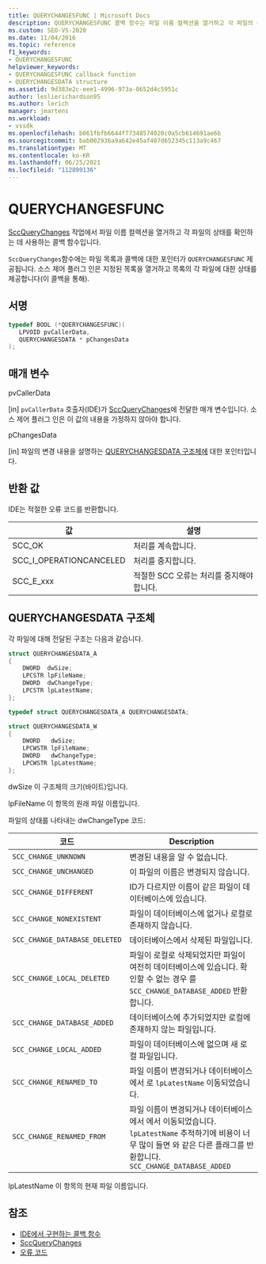 ```yaml
---
title: QUERYCHANGESFUNC | Microsoft Docs
description: QUERYCHANGESFUNC 콜백 함수는 파일 이름 컬렉션을 열거하고 각 파일의 상태를 확인하는 데 사용됩니다.
ms.custom: SEO-VS-2020
ms.date: 11/04/2016
ms.topic: reference
f1_keywords:
- QUERYCHANGESFUNC
helpviewer_keywords:
- QUERYCHANGESFUNC callback function
- QUERYCHANGESDATA structure
ms.assetid: 9d383e2c-eee1-4996-973a-0652d4c5951c
author: leslierichardson95
ms.author: lerich
manager: jmartens
ms.workload:
- vssdk
ms.openlocfilehash: b061fbfb6644f77348574020c0a5cb614691ae6b
ms.sourcegitcommit: bab002936a9a642e45af407d652345c113a9c467
ms.translationtype: MT
ms.contentlocale: ko-KR
ms.lasthandoff: 06/25/2021
ms.locfileid: "112899136"
---
```

# <a name="querychangesfunc"></a>QUERYCHANGESFUNC
[SccQueryChanges](../extensibility/sccquerychanges-function.md) 작업에서 파일 이름 컬렉션을 열거하고 각 파일의 상태를 확인하는 데 사용하는 콜백 함수입니다.

 `SccQueryChanges`함수에는 파일 목록과 콜백에 대한 포인터가 `QUERYCHANGESFUNC` 제공됩니다. 소스 제어 플러그 인은 지정된 목록을 열거하고 목록의 각 파일에 대한 상태를 제공합니다(이 콜백을 통해).

## <a name="signature"></a>서명

```cpp
typedef BOOL (*QUERYCHANGESFUNC)(
   LPVOID pvCallerData,
   QUERYCHANGESDATA * pChangesData
);
```

## <a name="parameters"></a>매개 변수
 pvCallerData

[in] `pvCallerData` 호출자(IDE)가 [SccQueryChanges](../extensibility/sccquerychanges-function.md)에 전달한 매개 변수입니다. 소스 제어 플러그 인은 이 값의 내용을 가정하지 않아야 합니다.

 pChangesData

[in] 파일의 변경 내용을 설명하는 [QUERYCHANGESDATA 구조체에](#LinkQUERYCHANGESDATA) 대한 포인터입니다.

## <a name="return-value"></a>반환 값
 IDE는 적절한 오류 코드를 반환합니다.

|값|설명|
|-----------|-----------------|
|SCC_OK|처리를 계속합니다.|
|SCC_I_OPERATIONCANCELED|처리를 중지합니다.|
|SCC_E_xxx|적절한 SCC 오류는 처리를 중지해야 합니다.|

## <a name="querychangesdata-structure"></a><a name="LinkQUERYCHANGESDATA"></a> QUERYCHANGESDATA 구조체
 각 파일에 대해 전달된 구조는 다음과 같습니다.

```cpp
struct QUERYCHANGESDATA_A
{
    DWORD  dwSize;
    LPCSTR lpFileName;
    DWORD  dwChangeType;
    LPCSTR lpLatestName;
};

typedef struct QUERYCHANGESDATA_A QUERYCHANGESDATA;

struct QUERYCHANGESDATA_W
{
    DWORD   dwSize;
    LPCWSTR lpFileName;
    DWORD   dwChangeType;
    LPCWSTR lpLatestName;
};
```

 dwSize 이 구조체의 크기(바이트)입니다.

 lpFileName 이 항목의 원래 파일 이름입니다.

 파일의 상태를 나타내는 dwChangeType 코드:

|코드|Description|
|----------|-----------------|
|`SCC_CHANGE_UNKNOWN`|변경된 내용을 알 수 없습니다.|
|`SCC_CHANGE_UNCHANGED`|이 파일의 이름은 변경되지 않습니다.|
|`SCC_CHANGE_DIFFERENT`|ID가 다르지만 이름이 같은 파일이 데이터베이스에 있습니다.|
|`SCC_CHANGE_NONEXISTENT`|파일이 데이터베이스에 없거나 로컬로 존재하지 않습니다.|
|`SCC_CHANGE_DATABASE_DELETED`|데이터베이스에서 삭제된 파일입니다.|
|`SCC_CHANGE_LOCAL_DELETED`|파일이 로컬로 삭제되었지만 파일이 여전히 데이터베이스에 있습니다. 확인할 수 없는 경우 를 `SCC_CHANGE_DATABASE_ADDED` 반환합니다.|
|`SCC_CHANGE_DATABASE_ADDED`|데이터베이스에 추가되었지만 로컬에 존재하지 않는 파일입니다.|
|`SCC_CHANGE_LOCAL_ADDED`|파일이 데이터베이스에 없으며 새 로컬 파일입니다.|
|`SCC_CHANGE_RENAMED_TO`|파일 이름이 변경되거나 데이터베이스에서 로 `lpLatestName` 이동되었습니다.|
|`SCC_CHANGE_RENAMED_FROM`|파일 이름이 변경되거나 데이터베이스에서 에서 이동되었습니다. `lpLatestName` 추적하기에 비용이 너무 많이 들면 와 같은 다른 플래그를 반환합니다. `SCC_CHANGE_DATABASE_ADDED`|

 lpLatestName 이 항목의 현재 파일 이름입니다.

## <a name="see-also"></a>참조
- [IDE에서 구현하는 콜백 함수](../extensibility/callback-functions-implemented-by-the-ide.md)
- [SccQueryChanges](../extensibility/sccquerychanges-function.md)
- [오류 코드](../extensibility/error-codes.md)
